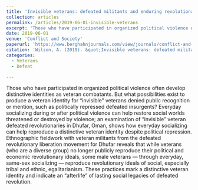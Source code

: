 ```yaml
---
title: 'Invisible veterans: defeated militants and enduring revolutionary social values in Dhufar, Oman'
collection: articles
permalink: /articles/2019-06-01-invisible-veterans
excerpt: 'Those who have participated in organized political violence often develop distinctive identities as veteran combatants. But what possibilities exist to produce a veteran identity for “invisible” veterans denied public recognition or mention, such as politically repressed defeated insurgents? ..'
date: 2019-06-01
venue: 'Conflict and Society'
paperurl: 'https://www.berghahnjournals.com/view/journals/conflict-and-society/5/1/arcs050109.xml'
citation: 'Wilson, A. (2019). &quot;Invisible veterans: defeated militants and enduring revolutionary social values in Dhufar, Oman.&quot; <i>Conflict and Society 5(1), pp. 132-149.</i>.'
categories:
  - Veterans
  - Defeat

---
```

Those who have participated in organized political violence often develop distinctive identities as veteran combatants. But what possibilities exist to produce a veteran identity for “invisible” veterans denied public recognition or mention, such as politically repressed defeated insurgents? Everyday socializing during or after political violence can help restore social worlds threatened or destroyed by violence; an examination of “invisible” veteran defeated revolutionaries in Dhufar, Oman, shows how everyday socializing can help reproduce a distinctive veteran identity despite political repression. Ethnographic fieldwork with veteran militants from the defeated revolutionary liberation movement for Dhufar reveals that while veterans (who are a diverse group) no longer publicly reproduce their political and economic revolutionary ideals, some male veterans — through everyday, same-sex socializing — reproduce revolutionary ideals of social, especially tribal and ethnic, egalitarianism. These practices mark a distinctive veteran identity and indicate an “afterlife” of lasting social legacies of defeated revolution.
